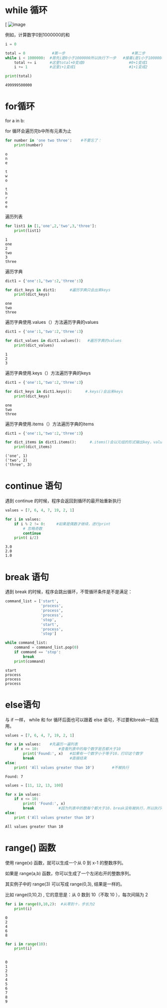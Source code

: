 # while 循环
[
![image](https://github.com/axin66/python/blob/51f98a7a560233c7e75e1c14c2185800cb9fd503/python%E5%9F%BA%E7%A1%80/%E5%9B%BE%E7%89%87/image-20220823202654704.png)

例如，计算数字0到1000000的和


```python
i = 0

total = 0            #第一步                              #第二步                            #第....步     #第n步
while i < 1000000:  #首先i是0小于1000000所以执行下一步   #接着i是1小于1000000所以执行下一步               #i不小于1000000了，循环终止了
    total += i      #这里total+0变成0                    #0+1变成1
    i += 1          #这里i+1变成1                        #1+1变成2

print(total)
```

    499999500000


# for循环

for a in b:

for 循环会遍历完b中所有元素为止


```python
for number in 'one two three':    #不要忘了：
    print(number)
```

    o
    n
    e
     
    t
    w
    o
     
    t
    h
    r
    e
    e

遍历列表

```python
for list1 in [1,'one',2,'two',3,'three']:
    print(list1)
```

    1
    one
    2
    two
    3
    three

遍历字典

```python
dict1 = {'one':1,'two':2,'three':3}

for dict_keys in dict1:      #遍历字典只会出来keys   
    print(dict_keys)
```

    one
    two
    three

遍历字典使用.values（）方法遍历字典的values

```python
dict1 = {'one':1,'two':2,'three':3}

for dict_values in dict1.values():   #遍历字典的values
    print(dict_values)
```

    1
    2
    3

遍历字典使用.keys（）方法遍历字典的keys

```python
dict1 = {'one':1,'two':2,'three':3}

for dict_keys in dict1.keys():      #.keys()会出来keys   
    print(dict_keys)
```

    one
    two
    three

遍历字典使用.items（）方法遍历字典的items

```python
dict1 = {'one':1,'two':2,'three':3}

for dict_items in dict1.items():      #.items()会以元组的形式输出key，value  
    print(dict_items)
```

    ('one', 1)
    ('two', 2)
    ('three', 3)


# continue 语句

遇到 continue 的时候，程序会返回到循环的最开始重新执行


```python
values = [7, 6, 4, 7, 19, 2, 1]

for i in values:
    if i % 2 != 0:     #如果是偶数才继续，进行print
        # 忽略奇数
        continue
    print( i/2)
```

    3.0
    2.0
    1.0


# break 语句

遇到 break 的时候，程序会跳出循环，不管循环条件是不是满足：


```python
command_list = ['start', 
                'process', 
                'process',
                'process', 
                'stop', 
                'start', 
                'process', 
                'stop']

while command_list:
    command = command_list.pop(0)
    if command == 'stop':
        break
    print(command)
```

    start
    process
    process
    process


# else语句

与 if 一样， while 和 for 循环后面也可以跟着 else 语句，不过要和break一起连用。


```python
values = [7, 6, 4, 7, 19, 2, 1]

for x in values:    #先遍历一遍列表
    if x <= 10:         #查看列表中的每个数字是否都大于10
        print('Found:', x)   #如果有一个数字小于等于10，打印这个数字
        break                #直接结束
else:
    print( 'All values greater than 10')        #不被执行
```

    Found: 7



```python
values = [11, 12, 13, 100]

for x in values:
    if x <= 10:
        print( 'Found:', x) 
        break           #因为列表中的数每个都大于10，break没有被执行，所以执行else
else:
    print ('All values greater than 10')  
```

    All values greater than 10


# range() 函数

使用 range(x) 函数，就可以生成一个从 0 到 x-1 的整数序列。

如果是 range(a,b) 函数，你可以生成了一个左闭右开的整数序列。

其实例子中的 range(3) 可以写成 range(0,3), 结果是一样的。

比如 range(0,10,2) , 它的意思是：从 0 数到 10（不取 10 ），每次间隔为 2 


```python
for i in range(0,10,2):  #从零到十，步长为2
    print(i)
```

    0
    2
    4
    6
    8



```python
for i in range(10):
    print(i)
    
```

    0
    1
    2
    3
    4
    5
    6
    7
    8
    9

